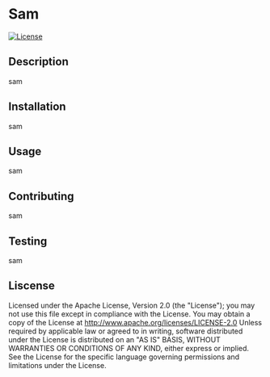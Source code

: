 # Sam
[![License](https://img.shields.io/badge/License-Apache_2.0-blue.svg)](https://opensource.org/licenses/Apache-2.0)
## Description
sam

## Installation
sam

## Usage
sam

## Contributing
sam

## Testing
sam

## Liscense

Licensed under the Apache License, Version 2.0 (the "License"); you may not use this file except in compliance with the License. You may obtain a copy of the License at http://www.apache.org/licenses/LICENSE-2.0
Unless required by applicable law or agreed to in writing, software distributed under the License is distributed on an "AS IS" BASIS, WITHOUT WARRANTIES OR CONDITIONS OF ANY KIND, either express or implied. See the License for the specific language governing permissions and limitations under the License.

